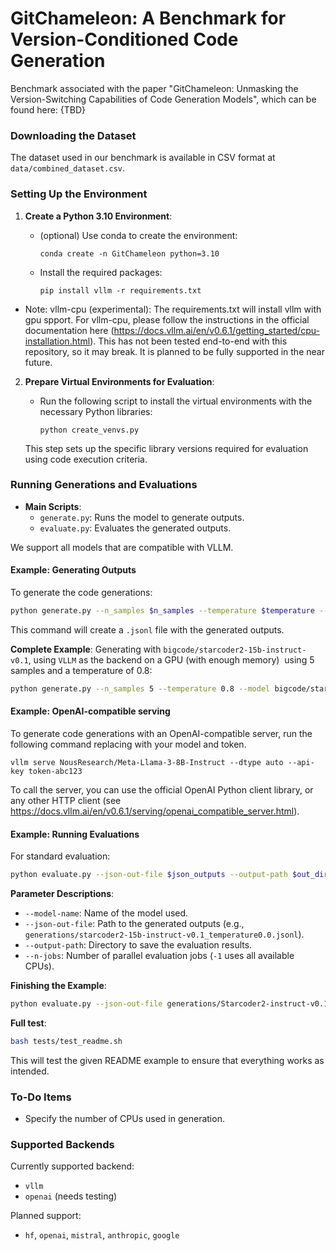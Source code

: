 # GitChameleon: A Benchmark for Version-Conditioned Code Generation

Benchmark associated with the paper "GitChameleon: Unmasking the Version-Switching Capabilities of Code Generation Models", which can be found here: {TBD}

### Downloading the Dataset

The dataset used in our benchmark is available in CSV format at `data/combined_dataset.csv`.

### Setting Up the Environment

1. **Create a Python 3.10 Environment**:

   - (optional) Use conda to create the environment:
     ```
     conda create -n GitChameleon python=3.10
     ```
   - Install the required packages:
     ```
     pip install vllm -r requirements.txt
     ```
  - Note: vllm-cpu (experimental): The requirements.txt will install vllm with gpu spport. For vllm-cpu, please follow the instructions in the official documentation here (https://docs.vllm.ai/en/v0.6.1/getting_started/cpu-installation.html). This has not been tested end-to-end with this repository, so it may break. It is planned to be fully supported in the near future.

2. **Prepare Virtual Environments for Evaluation**:

   - Run the following script to install the virtual environments with the necessary Python libraries:
     ```
     python create_venvs.py
     ```

   This step sets up the specific library versions required for evaluation using code execution criteria.

### Running Generations and Evaluations

- **Main Scripts**:
  - `generate.py`: Runs the model to generate outputs.
  - `evaluate.py`: Evaluates the generated outputs.

We support all models that are compatible with VLLM.

#### Example: Generating Outputs

To generate the code generations:

```bash
python generate.py --n_samples $n_samples --temperature $temperature --model $model --save_path $save_path
```

This command will create a `.jsonl` file with the generated outputs.

**Complete Example**: Generating with `bigcode/starcoder2-15b-instruct-v0.1`, using `VLLM` as the backend on a GPU (with enough memory)  using 5 samples and a temperature of 0.8:

```bash
python generate.py --n_samples 5 --temperature 0.8 --model bigcode/starcoder2-15b-instruct-v0.1 --save_path generations/Starcoder2-instruct-v0.1_temperature0.8.jsonl
```

#### Example: OpenAI-compatible serving

To generate code generations with an OpenAI-compatible server, run the following command replacing with your model and token.
```
vllm serve NousResearch/Meta-Llama-3-8B-Instruct --dtype auto --api-key token-abc123
```
To call the server, you can use the official OpenAI Python client library, or any other HTTP client (see https://docs.vllm.ai/en/v0.6.1/serving/openai_compatible_server.html).


#### Example: Running Evaluations

For standard evaluation:

```bash
python evaluate.py --json-out-file $json_outputs --output-path $out_dir --model-name $model_name --temperature $temperature
```

**Parameter Descriptions**:

- `--model-name`: Name of the model used.
- `--json-out-file`: Path to the generated outputs (e.g., `generations/starcoder2-15b-instruct-v0.1_temperature0.0.jsonl`).
- `--output-path`: Directory to save the evaluation results.
- `--n-jobs`: Number of parallel evaluation jobs (`-1` uses all available CPUs).

**Finishing the Example**:

```bash
python evaluate.py --json-out-file generations/Starcoder2-instruct-v0.1_temperature0.8.jsonl --model-name bigcode/starcoder2-15b-instruct-v0.1 --temperature 0.8
```

**Full test**:
```bash
bash tests/test_readme.sh
```
This will test the given README example to ensure that everything works as intended.

### To-Do Items

- Specify the number of CPUs used in generation.

### Supported Backends

Currently supported backend:

- `vllm`
- `openai` (needs testing)

Planned support:

- `hf`, `openai`, `mistral`, `anthropic`, `google`


